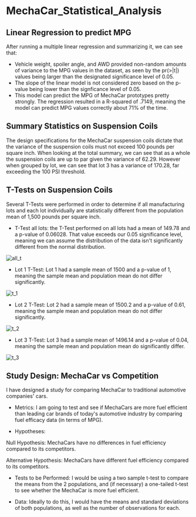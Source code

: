 # MechaCar_Statistical_Analysis

## Linear Regression to predict MPG
After running a multiple linear regression and summarizing it, we can see that:
- Vehicle weight, spoiler angle, and AWD provided non-random amounts of variance to the MPG values in the dataset, as seen by the pr(>|t|) values being larger than the designated significance level of 0.05. 
- The slope of the linear model is not considered zero based on the p-value being lower than the signficance level of 0.05.
- This model can predict the MPG of MechaCar prototypes pretty strongly. The regression resulted in a R-squared of .7149, meaning the model can predict MPG values correctly about 71% of the time.

## Summary Statistics on Suspension Coils
The design specifications for the MechaCar suspension coils dictate that the variance of the suspension coils must not exceed 100 pounds per square inch. When looking at the total summary, we can see that as a whole the suspension coils are up to par given the variance of 62.29. However when grouped by lot, we can see that lot 3 has a variance of 170.28, far exceeding the 100 PSI threshold.

## T-Tests on Suspension Coils
Several T-Tests were performed in order to determine if all manufacturing lots and each lot individually are statistically different from the population mean of 1,500 pounds per square inch.

- T-Test all lots: the T-Test performed on all lots had a mean of 149.78 and a p-value of 0.06028. That value exceeds our 0.05 significance level, meaning we can assume the distribution of the data isn't significantly different from the normal distribution.

![all_t](https://github.com/typicalchazz/MechaCar_Statistical_Analysis/blob/main/Images/t_all.png)

- Lot 1 T-Test: Lot 1 had a sample mean of 1500 and a p-value of 1, meaning the sample mean and population mean do not differ significantly.

![t_1](https://github.com/typicalchazz/MechaCar_Statistical_Analysis/blob/main/Images/t_1.png)

- Lot 2 T-Test: Lot 2 had a sample mean of 1500.2 and a p-value of 0.61, meaning the sample mean and population mean do not differ significantly.

![t_2](https://github.com/typicalchazz/MechaCar_Statistical_Analysis/blob/main/Images/t_2.png)

- Lot 3 T-Test: Lot 3 had a sample mean of 1496.14 and a p-value of 0.04, meaning the sample mean and population mean do significantly differ.

![t_3](https://github.com/typicalchazz/MechaCar_Statistical_Analysis/blob/main/Images/t_3.png)

## Study Design: MechaCar vs Competition
I have designed a study for comparing MechaCar to traditional automotive companies' cars. 

- Metrics:
I am going to test and see if MechaCars are more fuel efficient than leading car brands of today's automotive industry by comparing fuel efficacy data (in terms of MPG).

- Hypotheses:

Null Hypothesis: MechaCars have no differences in fuel efficiency compared to its competitors.

Alternative Hypothesis: MechaCars have different fuel efficiency compared to its competitors.

- Tests to be Performed:
I would be using a two sample t-test to compare the means from the 2 populations, and (if necessary) a one-tailed t-test to see whether the MechaCar is more fuel efficient.

- Data:
Ideally to do this, I would have the means and standard deviations of both populations, as well as the number of observations for each. 


